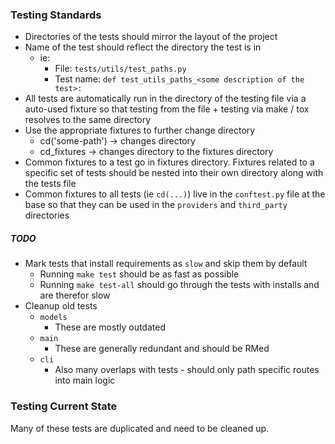 ### Testing Standards 

- Directories of the tests should mirror the layout of the project
- Name of the test should reflect the directory the test is in 
  - ie: 
    - File: `tests/utils/test_paths.py`
    - Test name: `def test_utils_paths_<some description of the test>:`
- All tests are automatically run in the directory of the testing file via a auto-used fixture so that testing from the file + testing via make / tox resolves to the same directory  
- Use the appropriate fixtures to further change directory 
  - cd('some-path') -> changes directory 
  - cd_fixtures -> changes directory to the fixtures directory 
- Common fixtures to a test go in fixtures directory. Fixtures related to a specific set of tests should be nested into their own directory along with the tests file
- Common fixtures to all tests (ie `cd(...)`) live in the `conftest.py` file at the base so that they can be used in the `providers` and `third_party` directories

##### TODO

- Mark tests that install requirements as `slow` and skip them by default
  - Running `make test` should be as fast as possible 
  - Running `make test-all` should go through the tests with installs and are therefor slow
- Cleanup old tests 
  - `models`
    - These are mostly outdated 
  - `main`
    - These are generally redundant and should be RMed 
  - `cli`
    - Also many overlaps with tests - should only path specific routes into main logic  

### Testing Current State 

Many of these tests are duplicated and need to be cleaned up. 
